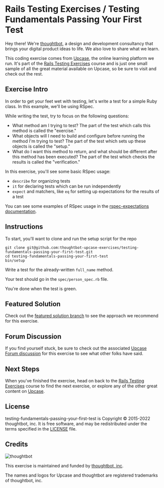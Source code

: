 # Rails Testing Exercises / Testing Fundamentals Passing Your First Test

Hey there! We're [thoughtbot](https://thoughtbot.com), a design and
development consultancy that brings your digital product ideas to life.
We also love to share what we learn.

This coding exercise comes from [Upcase](https://thoughtbot.com/upcase),
the online learning platform we run. It's part of the
[Rails Testing Exercises](https://thoughtbot.com/upcase/rails-testing-exercises) course and is just one small sample of all
the great material available on Upcase, so be sure to visit and check out the rest.

## Exercise Intro

In order to get your feet wet with testing, let's write a test for a simple Ruby class. In this example, we'll be using RSpec.

While writing the test, try to focus on the following questions:

* What method am I trying to test? The part of the test which calls this method is called the "exercise."
* What objects will I need to build and configure before running the method I'm trying to test? The part of the test which sets up these objects is called the "setup."
* What do I want this method to return, and what should be different after this method has been executed? The part of the test which checks the results is called the "verification."

In this exercise, you'll see some basic RSpec usage:

* `describe` for organizing tests
* `it` for declaring tests which can be run independently
* `expect` and matchers, like `eq` for setting up expectations for the results of a test

You can see some examples of RSpec usage in the [rspec-expectations documentation](http://rubydoc.info/gems/rspec-expectations/file/README.md).

## Instructions

To start, you'll want to clone and run the setup script for the repo

    git clone git@github.com:thoughtbot-upcase-exercises/testing-fundamentals-passing-your-first-test.git
    cd testing-fundamentals-passing-your-first-test
    bin/setup

Write a test for the already-written `full_name` method.

Your test should go in the `spec/person_spec.rb` file.

You're done when the test is green.

## Featured Solution

Check out the [featured solution branch](https://github.com/thoughtbot-upcase-exercises/testing-fundamentals-passing-your-first-test/compare/featured-solution#toc) to
see the approach we recommend for this exercise.

## Forum Discussion

If you find yourself stuck, be sure to check out the associated
[Upcase Forum discussion](https://forum.upcase.com/t/testing-fundamentals-passing-your-first-test/4566)
for this exercise to see what other folks have said.

## Next Steps

When you've finished the exercise, head on back to the
[Rails Testing Exercises](https://thoughtbot.com/upcase/rails-testing-exercises) course to find the next exercise,
or explore any of the other great content on
[Upcase](https://thoughtbot.com/upcase).

## License

testing-fundamentals-passing-your-first-test is Copyright © 2015-2022 thoughtbot, inc. It is free software,
and may be redistributed under the terms specified in the
[LICENSE](/LICENSE.md) file.

## Credits

![thoughtbot](https://thoughtbot.com/brand_assets/93:44.svg)

This exercise is maintained and funded by
[thoughtbot, inc](http://thoughtbot.com/community).

The names and logos for Upcase and thoughtbot are registered trademarks of
thoughtbot, inc.
